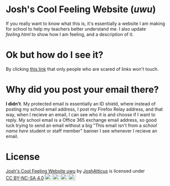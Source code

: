 # Josh's Cool Feeling Website (_uwu_)
If you really want to know what this is, it's essentially a website I am making for school to help my teachers better understand me. I also update _feeling.html_ to show how I am feeling, and a description of it.

# Ok but how do I see it?
By clicking [this link](https://www.joshatticus.eu.org/joshscoolfeelingwebsiteuwu) that only people who are scared of links won't touch.

# Why did you post your email there?
**I didn't**. My protected email is essentially an ID shield, where instead of posting my school email address, I post my Firefox Relay address, and that way, when I recieve an email, I can see who it is and choose if I want to reply. My school email is a Office 365 exchange email address, so good luck trying to send an email without a big "This email isn't from a *school name here* student or staff member" banner I see whenever I recieve an email.

# License
<p xmlns:cc="http://creativecommons.org/ns#" xmlns:dct="http://purl.org/dc/terms/"><a property="dct:title" rel="cc:attributionURL" href="https://github.com/JoshAtticus/joshscoolfeelingwebsiteuwu">Josh's Cool Feeling Website uwu</a> by <a rel="cc:attributionURL dct:creator" property="cc:attributionName" href="https://github.com/JoshAtticus">JoshAtticus</a> is licensed under <a href="http://creativecommons.org/licenses/by-nc-sa/4.0/?ref=chooser-v1" target="_blank" rel="license noopener noreferrer" style="display:inline-block;">CC BY-NC-SA 4.0<img style="height:22px!important;margin-left:3px;vertical-align:text-bottom;" src="https://mirrors.creativecommons.org/presskit/icons/cc.svg?ref=chooser-v1"><img style="height:22px!important;margin-left:3px;vertical-align:text-bottom;" src="https://mirrors.creativecommons.org/presskit/icons/by.svg?ref=chooser-v1"><img style="height:22px!important;margin-left:3px;vertical-align:text-bottom;" src="https://mirrors.creativecommons.org/presskit/icons/nc.svg?ref=chooser-v1"><img style="height:22px!important;margin-left:3px;vertical-align:text-bottom;" src="https://mirrors.creativecommons.org/presskit/icons/sa.svg?ref=chooser-v1"></a></p>
